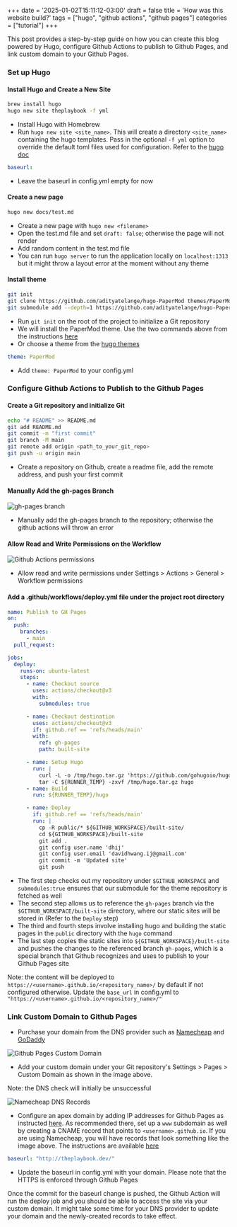 +++
date = '2025-01-02T15:11:12-03:00'
draft = false
title = 'How was this website build?'
tags = ["hugo", "github actions", "github pages"]
categories = ["tutorial"]
+++

This post provides a step-by-step guide on how you can create this blog powered by Hugo, configure Github Actions to publish to Github Pages, and link custom domain to your Github Pages.

<!-- This guide is also available on Youtube [here](). -->

### Set up Hugo

#### Install Hugo and Create a New Site

```bash
brew install hugo
hugo new site theplaybook -f yml
```

- Install Hugo with Homebrew
- Run `hugo new site <site_name>`. This will create a directory `<site_name>` containing the hugo templates. Pass in the optional `-f yml` option to override the default toml files used for configuration. Refer to the [hugo doc](https://gohugo.io/getting-started/quick-start/)

```yaml
baseurl:
```

- Leave the baseurl in config.yml empty for now

#### Create a new page

```bash
hugo new docs/test.md
```

- Create a new page with `hugo new <filename>`
- Open the test.md file and set `draft: false`; otherwise the page will not render
- Add random content in the test.md file
- You can run `hugo server` to run the application locally on `localhost:1313` but it might throw a layout error at the moment without any theme

#### Install theme

```bash
git init
git clone https://github.com/adityatelange/hugo-PaperMod themes/PaperMod --depth=1
git submodule add --depth=1 https://github.com/adityatelange/hugo-PaperMod.git themes/PaperMod
```

- Run `git init` on the root of the project to initialize a Git repository
- We will install the PaperMod theme. Use the two commands above from the instructions [here](https://github.com/adityatelange/hugo-PaperMod/wiki/Installation)
- Or choose a theme from the [hugo themes](https://themes.gohugo.io/)

```yaml
theme: PaperMod
```

- Add `theme: PaperMod` to your config.yml

### Configure Github Actions to Publish to the Github Pages

#### Create a Git repository and initialize Git

```bash
echo "# README" >> README.md
git add README.md
git commit -m "first commit"
git branch -M main
git remote add origin <path_to_your_git_repo>
git push -u origin main
```

- Create a repository on Github, create a readme file, add the remote address, and push your first commit

#### Manually Add the gh-pages Branch

![gh-pages branch](/docs/gh-pages-branch.jpg)

- Manually add the gh-pages branch to the repository; otherwise the github actions will throw an error

#### Allow Read and Write Permissions on the Workflow

![Github Actions permissions](/docs/actions_permission.jpg)

- Allow read and write permissions under Settings > Actions > General > Workflow permissions

#### Add a .github/workflows/deploy.yml file under the project root directory

```yaml
name: Publish to GH Pages
on:
  push:
    branches:
      - main
  pull_request:

jobs:
  deploy:
    runs-on: ubuntu-latest
    steps:
      - name: Checkout source
        uses: actions/checkout@v3
        with:
          submodules: true

      - name: Checkout destination
        uses: actions/checkout@v3
        if: github.ref == 'refs/heads/main'
        with:
          ref: gh-pages
          path: built-site

      - name: Setup Hugo
        run: |
          curl -L -o /tmp/hugo.tar.gz 'https://github.com/gohugoio/hugo/releases/download/v0.140.2/hugo_extended_0.140.2_linux-amd64.tar.gz'
          tar -C ${RUNNER_TEMP} -zxvf /tmp/hugo.tar.gz hugo
      - name: Build
        run: ${RUNNER_TEMP}/hugo

      - name: Deploy
        if: github.ref == 'refs/heads/main'
        run: |
          cp -R public/* ${GITHUB_WORKSPACE}/built-site/
          cd ${GITHUB_WORKSPACE}/built-site
          git add .
          git config user.name 'dhij'
          git config user.email 'davidhwang.ij@gmail.com'
          git commit -m 'Updated site'
          git push
```

- The first step checks out my repository under `$GITHUB_WORKSPACE` and `submodules:true` ensures that our submodule for the theme repository is fetched as well
- The second step allows us to reference the `gh-pages` branch via the `$GITHUB_WORKSPACE/built-site` directory, where our static sites will be stored in (Refer to the `Deploy` step)
- The third and fourth steps involve installing hugo and building the static pages in the `public` directory with the `hugo` command
- The last step copies the static sites into `${GITHUB_WORKSPACE}/built-site` and pushes the changes to the referenced branch `gh-pages`, which is a special branch that Github recognizes and uses to publish to your Github Pages site

Note: the content will be deployed to `https://<username>.github.io/<repository_name>/` by default if not configured otherwise. Update the `base_url` in config.yml to `"https://<username>.github.io/<repository_name>/"`

### Link Custom Domain to Github Pages

- Purchase your domain from the DNS provider such as [Namecheap](https://www.namecheap.com/) and [GoDaddy](https://www.godaddy.com/)

![Github Pages Custom Domain](/docs/github_pages_custom_domain.jpg#left)

- Add your custom domain under your Git repository's Settings > Pages > Custom Domain as shown in the image above.

Note: the DNS check will initially be unsuccessful

![Namecheap DNS Records](/docs/namecheap_dns_records.jpg#left)

- Configure an apex domain by adding IP addresses for Github Pages as instructed [here](https://docs.github.com/en/pages/configuring-a-custom-domain-for-your-github-pages-site/managing-a-custom-domain-for-your-github-pages-site#configuring-an-apex-domain). As recommended there, set up a `www` subdomain as well by creating a CNAME record that points to `<username>.github.io`. If you are using Namecheap, you will have records that look something like the image above. The instructions are available [here](https://www.namecheap.com/support/knowledgebase/article.aspx/9645/2208/how-do-i-link-my-domain-to-github-pages/)

```yaml
baseurl: "http://theplaybook.dev/"
```

- Update the baseurl in config.yml with your domain. Please note that the HTTPS is enforced through Github Pages

Once the commit for the baseurl change is pushed, the Github Action will run the deploy job and you should be able to access the site via your custom domain. It might take some time for your DNS provider to update your domain and the newly-created records to take effect.